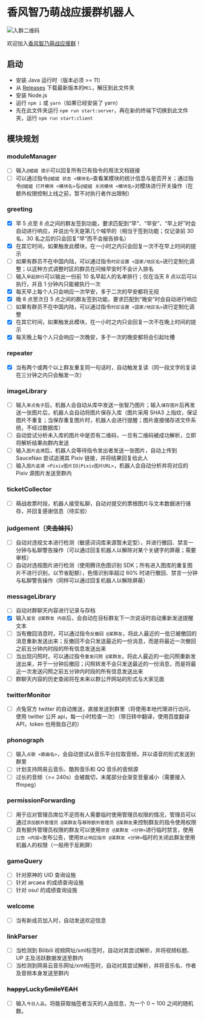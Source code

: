 # 香风智乃萌战应援群机器人

![入群二维码](https://i.niupic.com/images/2021/04/24/9gJS.png)

欢迎加入[香风智乃萌战应援群](https://jq.qq.com/?_wv=1027&k=JF73yG0b)！

## 启动

- 安装 Java 运行时（版本必须 >= 11）
- 从 [Releases](https://github.com/iTXTech/mirai-console-loader/releases) 下载最新版本的`MCL`，解压到此文件夹
- 安装 Node.js
- 运行 ```npm i``` 或 ```yarn```（如果已经安装了 yarn）
- 先在此文件夹运行 ```npm run start:server```，再在新的终端下切换到此文件夹，运行 ```npm run start:client```

## 模块规划

### moduleManager
- [ ] 输入```@姬姬 提示```可以回复所有已有指令的用法文档链接
- [ ] 可以通过指令```@姬姬 状态 <模块名>```查看某模块的统计信息与是否开关；通过指令```@姬姬 打开模块 <模块名>```与```@姬姬 关闭模块 <模块名>```对模块进行开关操作（在额外权限控制上线之前，暂不对执行者作出限制）

### greeting
- [x] 早 5 点至 8 点之间的群友签到功能，要求匹配到“早”、“早安”、“早上好”时会自动进行响应，并说出今天是第几个喊早的（相当于签到功能；仅记录前 30 名，30 名之后的只会回复“早”而不会报告排名）
- [x] 在其它时间，如果触发此模块，在一小时之内只会回复一次不在早上时间的提示
- [ ] 如果有群员不在中国内陆，可以通过指令```时区设置 <国家/地区名>```进行定制化调整；以这种方式调整时区的群员在问候早安时不会计入排名
- [ ] 输入```早起排行```可以输出一份前 10 名早起人的名单排行；仅在当天 8 点以后可以执行，并且 1 分钟内只能被执行一次
- [x] 每天早上每个人只会响应一次早安，多于二次的早安都将无视
- [x] 晚 8 点至次日 5 点之间的群友签到功能，要求匹配到“晚安”时会自动进行响应
- [ ] 如果有群员不在中国内陆，可以通过指令```时区设置 <国家/地区名>```进行定制化调整
- [x] 在其它时间，如果触发此模块，在一小时之内只会回复一次不在晚上时间的提示
- [x] 每天晚上每个人只会响应一次晚安，多于一次的晚安都将会引起吐槽

### repeater
- [x] 当有两个或两个以上群友重复同一句话时，自动触发复读（同一段文字的复读在三分钟之内只会触发一次）
### imageLibrary
- [ ] 输入```来点兔子```后，机器人会自动从库中发送一张智乃图片；输入```储存图片```后再发送一张图片后，机器人会自动将图片保存入库（图片采用 SHA3 上指纹，保证图片不重复；当保存重复图片时，机器人会进行提醒；图片直接储存进文件系统，不经过数据库）
- [ ] 自动尝试分析未入库的图片中是否有二维码，一旦有二维码被成功解析，立即将解析结果向群内发送
- [ ] 输入```图片追溯```后，机器人会等待指令发出者发送一张图片，自动上传到 SauceNao 尝试追溯其 Pixiv 链接，并将结果回复给此人
- [ ] 输入```图片追溯 <Pixiv图片ID|Pixiv图片URL>```，机器人会自动分析并将对应的 Pixiv 源图片发送至群内

### ticketCollector
- [ ] 萌战收票时段，机器人接受私聊，自动对提交的票根图片与文本数据进行储存，并回复感谢信息（待实验）

### judgement（~~夹击妹抖~~）
- [ ] 自动对违规文本进行检测（敏感词词库来源暂未定型），并进行撤回、禁言一分钟与私聊警告操作（可以通过回复机器人以解除对某个关键字的屏蔽；需要审核）
- [ ] 自动对违规图片进行检测（使用腾讯色图识别 SDK；所有进入图库的重复图片不进行识别，以节省配额），色情识别率超过 60% 时进行撤回、禁言一分钟与私聊警告操作（同样可以通过回复机器人以解除屏蔽）

### messageLibrary
- [ ] 自动对群聊天内容进行记录与存档
- [x] 输入```留言 @某群友 内容```后，会自动在目标群友下一次说话时自动重新发送提醒文本
- [ ] 当有撤回消息时，可以通过指令```反撤回 @某群友```，将此人最近的一批已被撤回的消息重新发送出来；反撤回不会只发送最近的一份消息，而是将最近一次撤回之前五分钟内时段的所有信息发送出来
- [ ] 当出现闪照时，可以通过指令```重发闪照 @某群友```，将此人最近的一批闪照重新发送出来，并于一分钟后撤回；闪照转发不会只发送最近的一份消息，而是将最近一次发送闪照之前五分钟内时段的所有信息发送出来
- [ ] 群聊天内容的历史查阅将在未来以群公开网站的形式与大家见面

### twitterMonitor
- [ ] 点兔官方 twitter 的自动推送，直接发送到群里（将使用本地代理进行访问，使用 twitter 公开 api，每一小时检查一次）（带日转中翻译，使用百度翻译 API，token 也用我自己的）

### phonograph
- [ ] 输入```点歌 <歌曲名>```，会自动尝试从音乐平台拉取音频，并以语音的形式发送到群里
- [ ] 计划支持网易云音乐、酷狗音乐和 QQ 音乐的音频源
- [ ] 过长的音频（>= 240s）会被裁切，末尾部分会渐变音量减小（需要接入 ffmpeg）

### permissionForwarding
- [ ] 用于应对管理员席位不足而有人需要临时使用管理员权限的情况，管理员可以通过```添加额外管理员 @某群友```与```移除额外管理员 @某群友```来控制群友的指令使用权限
- [ ] 具有额外管理员权限的群友可以使用```禁言 @某群友 <分钟>```进行临时禁言，使用```公告 <内容>```发布公告，使用```禁止响应指令 @某群友 <分钟>```临时的关闭此群友使用机器人的权限（一般用于反刷屏）

### gameQuery
- [ ] 针对原神的 UID 查询设施
- [ ] 针对 arcaea 的成绩查询设施
- [ ] 针对 osu! 的成绩查询设施

### welcome
- [ ] 当有新成员加入时，自动发送欢迎信息

### linkParser
- [ ] 当检测到 Bilibili 视频网址/xml标签时，自动对其尝试解析，并将视频标题、UP 主及活跃数据发送至群内
- [ ] 当检测到网易云音乐网址/xml标签时，自动对其尝试解析，并将音乐名、作者及音频本身发送至群内

### ~~happy~~Lucky~~SmileYEAH~~
- [ ] 输入```今日人品```，将能获取抽签者当天的人品信息，为一个 0 ~ 100 之间的随机数。
